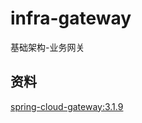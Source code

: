 # infra-gateway

基础架构-业务网关

## 资料

[spring-cloud-gateway:3.1.9](https://docs.spring.io/spring-cloud-gateway/docs/3.1.9/reference/html/#gateway-starter)